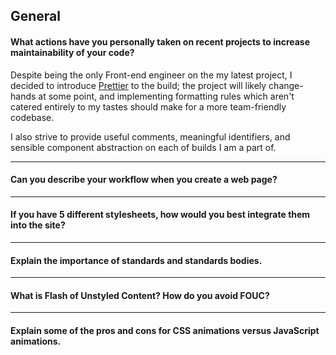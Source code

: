 ## General

#### What actions have you personally taken on recent projects to increase maintainability of your code?
Despite being the only Front-end engineer on the my latest project, I decided to introduce [Prettier](https://prettier.io/) to the build; the project will likely change-hands at some point, and implementing formatting rules which aren't catered entirely to my tastes should make for a more team-friendly codebase.

I also strive to provide useful comments, meaningful identifiers, and sensible component abstraction  on each of builds I am a part of.

---
#### Can you describe your workflow when you create a web page?
---
#### If you have 5 different stylesheets, how would you best integrate them into the site?
---
#### Explain the importance of standards and standards bodies.
---
#### What is Flash of Unstyled Content? How do you avoid FOUC?
---
#### Explain some of the pros and cons for CSS animations versus JavaScript animations.